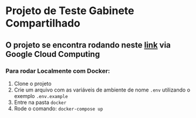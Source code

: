 # Projeto de Teste Gabinete Compartilhado


## O projeto se encontra rodando neste [link](http://34.138.76.104/ "Deploy") via Google Cloud Computing

### Para rodar Localmente com Docker:
1. Clone o projeto
2. Crie um arquivo com as variáveis de ambiente de nome `.env` utilizando o exemplo `.env.example` 
3. Entre na pasta `docker`
4. Rode o comando: `docker-compose up`

